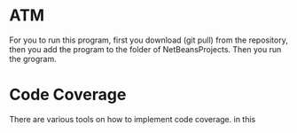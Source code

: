 # ATM

For you to run this program, first you download (git pull) from the repository, then you add the program to the folder of NetBeansProjects. Then you run the grogram.

# Code Coverage
There are various tools on how to implement code coverage. in this 
